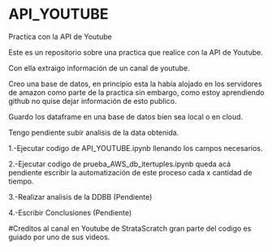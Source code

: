 # API_YOUTUBE
 Practica con la API de Youtube

Este es un repositorio sobre una practica que realice con la API de Youtube.

Con ella extraigo información de un canal de youtube.

Creo una base de datos, en principio esta la había alojado en los servidores de amazon como parte de la practica
sin embargo, como estoy aprendiendo github no quise dejar información de esto publico.

Guardo los dataframe en una base de datos bien sea local o en cloud.

Tengo pendiente subir analisis de la data obtenida.

1.-Ejecutar codigo de API_YOUTUBE.ipynb llenando los campos necesarios.

2.-Ejecutar codigo de prueba_AWS_db_itertuples.ipynb queda acá pendiente escribir la automatización de este proceso cada x cantidad de tiempo.

3.-Realizar analisis de la DDBB (Pendiente)

4.-Escribir Conclusiones (Pendiente)



#Creditos al canal en Youtube de StrataScratch gran parte del codigo es guiado por uno de sus videos.

